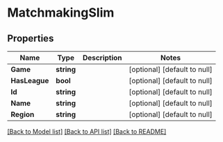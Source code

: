 # MatchmakingSlim

## Properties
Name | Type | Description | Notes
------------ | ------------- | ------------- | -------------
**Game** | **string** |  | [optional] [default to null]
**HasLeague** | **bool** |  | [optional] [default to null]
**Id** | **string** |  | [optional] [default to null]
**Name** | **string** |  | [optional] [default to null]
**Region** | **string** |  | [optional] [default to null]

[[Back to Model list]](../README.md#documentation-for-models) [[Back to API list]](../README.md#documentation-for-api-endpoints) [[Back to README]](../README.md)


